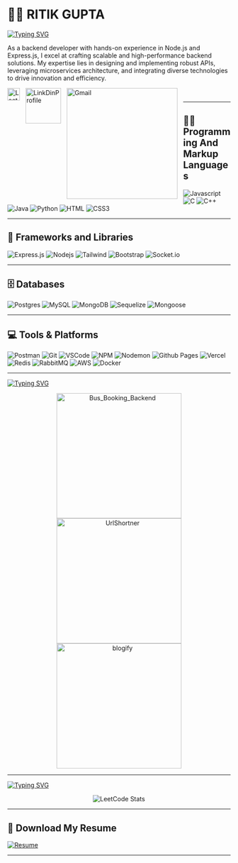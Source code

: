 # 🏄‍♂️ RITIK GUPTA

[![Typing SVG](https://readme-typing-svg.demolab.com?font=Fira+Code&weight=500&size=22&pause=1000&color=71F77E&width=435&lines=Spirutalist;(Developer%2FArtist%2FSportsPerson))](https://github.com/ritikgupta2002/)

As a backend developer with hands-on experience in Node.js and Express.js, I excel at crafting scalable and high-performance backend solutions. My expertise lies in designing and implementing robust APIs, leveraging microservices architecture, and integrating diverse technologies to drive innovation and efficiency.

<a href = "https://leetcode.com/rkdas/"> 
<img align="left" alt="LeetCode" width="28px" style="padding-right:10px;" src="https://upload.wikimedia.org/wikipedia/commons/1/19/LeetCode_logo_black.png" />
<a href = "https://www.linkedin.com/in/ritikgupta2002/"> 
<img align="left" alt="LinkDinProfile" width="80px" style="padding-right:10px; " src="https://encrypted-tbn0.gstatic.com/images?q=tbn:ANd9GcTGo_Rfn5wS_S3o1rKuwgtGuqKZDN7wVN4uiQ&usqp=CAU" /></a>
<img align="left" alt="Gmail" width="250px" style="padding-right:10px;" src="https://custom-icon-badges.demolab.com/badge/mail-gupta.ritik2002@gmail.com-red.svg?logo=mail&logoColor=white)" />
<br/>

---
  
## 👨‍💻 Programming And Markup Languages 

![Javascript](https://img.shields.io/badge/Javascript-F0DB4F?style=for-the-badge&labelColor=black&logo=javascript&logoColor=F0DB4F)
![C](https://img.shields.io/badge/c-%2300599C.svg?style=for-the-badge&logo=c&logoColor=white)
![C++](https://img.shields.io/badge/c++-%2300599C.svg?style=for-the-badge&logo=c%2B%2B&logoColor=white)
![Java](https://img.shields.io/badge/java-%23ED8B00.svg?style=for-the-badge&logo=openjdk&logoColor=white)
![Python](https://img.shields.io/badge/python-3670A0?style=for-the-badge&logo=python&logoColor=ffdd54)
![HTML](https://img.shields.io/badge/HTML5-E34F26?style=for-the-badge&logo=html5&logoColor=white)
![CSS3](https://img.shields.io/badge/CSS3-1572B6?style=for-the-badge&logo=css3&logoColor=white)
<br/>

---
## 🧰 Frameworks and Libraries

![Express.js](https://img.shields.io/badge/Express.js-000000?style=for-the-badge&logo=express&logoColor=white)
![Nodejs](https://img.shields.io/badge/Nodejs-3C873A?style=for-the-badge&labelColor=black&logo=node.js&logoColor=3C873A)
![Tailwind](https://img.shields.io/badge/Tailwind_CSS-092749?style=for-the-badge&logo=tailwindcss&logoColor=06B6D4&labelColor=000000)
![Bootstrap](https://img.shields.io/badge/Bootstrap-563D7C?style=for-the-badge&logo=bootstrap&logoColor=white)
![Socket.io](https://img.shields.io/badge/Socket.io-black?style=for-the-badge&logo=socket.io&badgeColor=010101)
<br/>

---
## 🗄️ Databases

![Postgres](https://img.shields.io/badge/postgres-%23316192.svg?style=for-the-badge&logo=postgresql&logoColor=white)
![MySQL](https://img.shields.io/badge/mysql-%2300f.svg?style=for-the-badge&logo=mysql&logoColor=white)
![MongoDB](https://img.shields.io/badge/MongoDB-47A248?logo=mongodb&logoColor=white&style=for-the-badge)
![Sequelize](https://img.shields.io/badge/Sequelize-52B0E7?logo=sequelize&logoColor=white&style=for-the-badge)
![Mongoose](https://img.shields.io/badge/Mongoose-880000?logo=mongoose&logoColor=white&style=for-the-badge)
<br/>

---

## 💻 Tools & Platforms 

![Postman](https://img.shields.io/badge/Postman-FF6C37?logo=postman&logoColor=white&style=for-the-badge)
![Git](https://img.shields.io/badge/Git-F05032?style=for-the-badge&logo=git&logoColor=white)
![VSCode](https://img.shields.io/badge/Visual_Studio_Code-0078d7?style=for-the-badge&logo=visual%20studio%20code&logoColor=white)
![NPM](https://img.shields.io/badge/NPM-%23CB3837.svg?style=for-the-badge&logo=npm&logoColor=white)
![Nodemon](https://img.shields.io/badge/NODEMON-%23323330.svg?style=for-the-badge&logo=nodemon&logoColor=%BBDEAD)
![Github Pages](https://img.shields.io/badge/github%20pages-121013?style=for-the-badge&logo=github&logoColor=white)
![Vercel](https://img.shields.io/badge/vercel-%23000000.svg?style=for-the-badge&logo=vercel&logoColor=white)
![Redis](https://img.shields.io/badge/Redis-DC382D?logo=redis&logoColor=white&style=for-the-badge)
![RabbitMQ](https://img.shields.io/badge/RabbitMQ-FF6600?logo=rabbitmq&logoColor=white&style=for-the-badge)
![AWS](https://img.shields.io/badge/Amazon%20AWS-FF9900?logo=amazon-aws&logoColor=white&style=for-the-badge)
![Docker](https://img.shields.io/badge/Docker-2496ED?logo=docker&logoColor=white&style=for-the-badge) 
 <br/>
 
 ---

 [![Typing SVG](https://readme-typing-svg.demolab.com?font=Fira+Code&pause=1000&width=435&height=31&lines=%F0%9F%9A%80+Featured+Projects)](https://git.io/typing-svg)
<p align="center">
<a href="https://github.com/ritikgupta2002/Bus_Booking_Backend">
 <img width="282" src="https://denvercoder1-github-readme-stats.vercel.app/api/pin/?username=ritikgupta2002&repo=Bus_Booking_Backend&theme=react&bg_color=273849&title_color=F85D7F&icon_color=F8D866&hide_border=true&show_icons=false" alt="Bus_Booking_Backend">
</a>
  
<a href="https://github.com/ritikgupta2002/UrlShortner">
  <img width="282" src="https://denvercoder1-github-readme-stats.vercel.app/api/pin/?username=ritikgupta2002&repo=UrlShortner&theme=react&bg_color=273849&title_color=F85D7F&icon_color=F8D866&hide_border=true&show_icons=false" alt="UrlShortner">
</a>
<a href="https://github.com/ritikgupta2002/Blogify">
  <img width="282" src="https://denvercoder1-github-readme-stats.vercel.app/api/pin/?username=ritikgupta2002&repo=blogify&theme=react&bg_color=273849&title_color=F85D7F&icon_color=F8D866&hide_border=true&show_icons=false" alt="blogify">
</a>
</p>

---
[![Typing SVG](https://readme-typing-svg.demolab.com?font=Fira+Code&pause=1000&width=435&height=31&lines=%F0%9F%93%8A+GitHub+Stats)](https://git.io/typing-svg)
<div align="center">
    <img src="https://leetcard.jacoblin.cool/rkdas?ext=heatmap" alt="LeetCode Stats">
</div>

---

 ## 📄 Download My Resume

[![Resume](https://img.shields.io/badge/Resume-Download-brightgreen)](https://drive.google.com/file/d/16fWPgQUN7APwDxETVIPMaWdbIrXKtz-r/view?usp=sharing)

---

 
